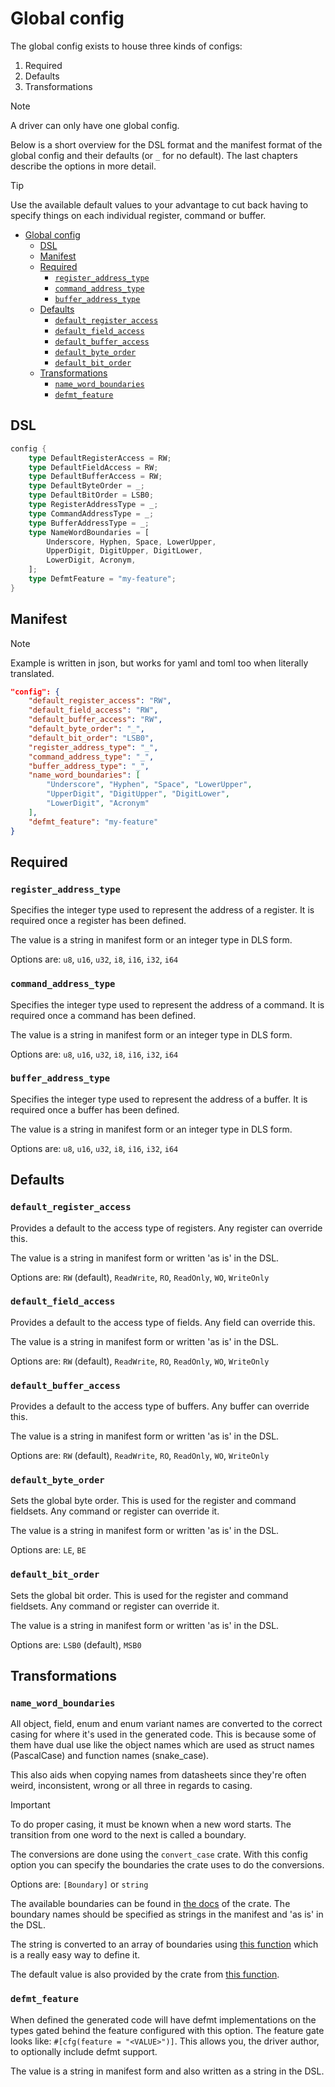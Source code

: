 # Global config

The global config exists to house three kinds of configs:

1. Required
2. Defaults
3. Transformations

> [!NOTE]
> A driver can only have one global config.

Below is a short overview for the DSL format and the manifest format of the global config and their defaults (or `_` for no default). The last chapters describe the options in more detail.

> [!TIP]
> Use the available default values to your advantage to cut back having to specify things on each individual register, command or buffer.

- [Global config](#global-config)
  - [DSL](#dsl)
  - [Manifest](#manifest)
  - [Required](#required)
    - [`register_address_type`](#register_address_type)
    - [`command_address_type`](#command_address_type)
    - [`buffer_address_type`](#buffer_address_type)
  - [Defaults](#defaults)
    - [`default_register_access`](#default_register_access)
    - [`default_field_access`](#default_field_access)
    - [`default_buffer_access`](#default_buffer_access)
    - [`default_byte_order`](#default_byte_order)
    - [`default_bit_order`](#default_bit_order)
  - [Transformations](#transformations)
    - [`name_word_boundaries`](#name_word_boundaries)
    - [`defmt_feature`](#defmt_feature)

## DSL

```rust
config {
    type DefaultRegisterAccess = RW;
    type DefaultFieldAccess = RW;
    type DefaultBufferAccess = RW;
    type DefaultByteOrder = _;
    type DefaultBitOrder = LSB0;
    type RegisterAddressType = _;
    type CommandAddressType = _;
    type BufferAddressType = _;
    type NameWordBoundaries = [
        Underscore, Hyphen, Space, LowerUpper,
        UpperDigit, DigitUpper, DigitLower,
        LowerDigit, Acronym,
    ];
    type DefmtFeature = "my-feature";
}
```

## Manifest

> [!NOTE]
> Example is written in json, but works for yaml and toml too when literally translated.

```json
"config": {
    "default_register_access": "RW",
    "default_field_access": "RW",
    "default_buffer_access": "RW",
    "default_byte_order": "_",
    "default_bit_order": "LSB0",
    "register_address_type": "_",
    "command_address_type": "_",
    "buffer_address_type": "_",
    "name_word_boundaries": [
        "Underscore", "Hyphen", "Space", "LowerUpper",
        "UpperDigit", "DigitUpper", "DigitLower",
        "LowerDigit", "Acronym"
    ],
    "defmt_feature": "my-feature"
}
```

## Required

### `register_address_type`

Specifies the integer type used to represent the address of a register. It is required once a register has been defined.

The value is a string in manifest form or an integer type in DLS form.

Options are: `u8`, `u16`, `u32`, `i8`, `i16`, `i32`, `i64`

### `command_address_type`

Specifies the integer type used to represent the address of a command. It is required once a command has been defined.

The value is a string in manifest form or an integer type in DLS form.

Options are: `u8`, `u16`, `u32`, `i8`, `i16`, `i32`, `i64`

### `buffer_address_type`

Specifies the integer type used to represent the address of a buffer. It is required once a buffer has been defined.

The value is a string in manifest form or an integer type in DLS form.

Options are: `u8`, `u16`, `u32`, `i8`, `i16`, `i32`, `i64`

## Defaults

### `default_register_access`

Provides a default to the access type of registers. Any register can override this.

The value is a string in manifest form or written 'as is' in the DSL.

Options are: `RW` (default), `ReadWrite`, `RO`, `ReadOnly`, `WO`, `WriteOnly`

### `default_field_access`

Provides a default to the access type of fields. Any field can override this.

The value is a string in manifest form or written 'as is' in the DSL.

Options are: `RW` (default), `ReadWrite`, `RO`, `ReadOnly`, `WO`, `WriteOnly`

### `default_buffer_access`

Provides a default to the access type of buffers. Any buffer can override this.

The value is a string in manifest form or written 'as is' in the DSL.

Options are: `RW` (default), `ReadWrite`, `RO`, `ReadOnly`, `WO`, `WriteOnly`

### `default_byte_order`

Sets the global byte order. This is used for the register and command fieldsets.
Any command or register can override it.

The value is a string in manifest form or written 'as is' in the DSL.

Options are: `LE`, `BE`

### `default_bit_order`

Sets the global bit order. This is used for the register and command fieldsets.
Any command or register can override it.

The value is a string in manifest form or written 'as is' in the DSL.

Options are: `LSB0` (default), `MSB0`

## Transformations

### `name_word_boundaries`

All object, field, enum and enum variant names are converted to the correct casing for where it's used in the generated code. This is because some of them have dual use like the object names which are used as struct names (PascalCase) and function names (snake_case).

This also aids when copying names from datasheets since they're often weird, inconsistent, wrong or all three in regards to casing.

> [!IMPORTANT]
> To do proper casing, it must be known when a new word starts. The transition from one word to the next is called a boundary.

The conversions are done using the `convert_case` crate. With this config option you can specify the boundaries the crate uses to do the conversions.

Options are: `[Boundary]` or `string`

The available boundaries can be found in [the docs](https://docs.rs/convert_case/0.6.0/convert_case/enum.Boundary.html) of the crate. The boundary names should be specified as strings in the manifest and 'as is' in the DSL.

The string is converted to an array of boundaries using [this function](https://docs.rs/convert_case/0.6.0/convert_case/enum.Boundary.html#method.list_from) which is a really easy way to define it.

The default value is also provided by the crate from [this function](https://docs.rs/convert_case/0.6.0/convert_case/enum.Boundary.html#method.defaults).

### `defmt_feature`

When defined the generated code will have defmt implementations on the types gated behind the feature configured with this option.
The feature gate looks like: `#[cfg(feature = "<VALUE>")]`.
This allows you, the driver author, to optionally include defmt support.

The value is a string in manifest form and also written as a string in the DSL.
